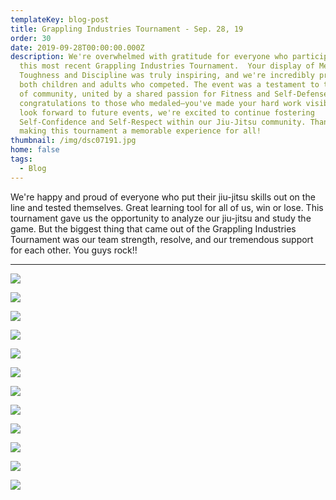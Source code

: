 ```yaml
---
templateKey: blog-post
title: Grappling Industries Tournament - Sep. 28, 19
order: 30
date: 2019-09-28T00:00:00.000Z
description: We're overwhelmed with gratitude for everyone who participated in
  this most recent Grappling Industries Tournament.  Your display of Mental
  Toughness and Discipline was truly inspiring, and we're incredibly proud of
  both children and adults who competed. The event was a testament to the power
  of community, united by a shared passion for Fitness and Self-Defense. Special
  congratulations to those who medaled—you've made your hard work visible. As we
  look forward to future events, we're excited to continue fostering
  Self-Confidence and Self-Respect within our Jiu-Jitsu community. Thank you for
  making this tournament a memorable experience for all!
thumbnail: /img/dsc07191.jpg
home: false
tags:
  - Blog
---
```

We're happy and proud of everyone who put their jiu-jitsu skills out on the line and tested themselves. Great learning tool for all of us, win or lose. This tournament gave us the opportunity to analyze our jiu-jitsu and study the game. But the biggest thing that came out of the Grappling Industries Tournament was our team strength, resolve, and our tremendous support for each other. You guys rock!!

- - -

![](/img/ais07937_easy-resize.com.jpg)

![](/img/dsc07168_easy-resize.com.jpg)

![](/img/grapplingindustriesais07924_easy-resize.com.jpg)

![](/img/dsc07210_easy-resize.com.jpg)

![](/img/grapplingindustriesais08176.jpg)

![](/img/grapplingindustriesais08163_easy-resize.com.jpg)

![](/img/dsc07038_easy-resize.com.jpg)

![](/img/grapplingindustriesais08224_easy-resize.com.jpg)

![](/img/dsc07131_easy-resize.com.jpg)

![](/img/dsc07044_easy-resize.com.jpg)

![](/img/dsc07105_easy-resize.com.jpg)

![](/img/grapplingindustriesais07995.jpg)
